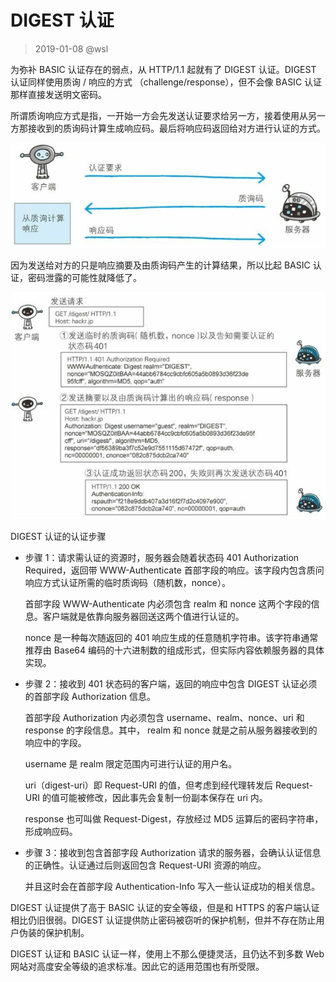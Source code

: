 # DIGEST 认证

> 2019-01-08 @wsl

为弥补 BASIC 认证存在的弱点，从 HTTP/1.1 起就有了 DIGEST 认证。DIGEST 认证同样使用质询 / 响应的方式
（challenge/response），但不会像 BASIC 认证那样直接发送明文密码。

所谓质询响应方式是指，一开始一方会先发送认证要求给另一方，接着使用从另一方那接收到的质询码计算生成响应码。最后将响应码返回给对方进行认证的方式。

![digest](./images/digest1.png)

因为发送给对方的只是响应摘要及由质询码产生的计算结果，所以比起 BASIC 认证，密码泄露的可能性就降低了。

![DIGEST 认证概要](./images/digest2.png)

DIGEST 认证的认证步骤 

- 步骤 1：请求需认证的资源时，服务器会随着状态码 401 Authorization Required，返回带 WWW-Authenticate 首部字段的响应。该字段内包含质问响应方式认证所需的临时质询码（随机数，nonce）。

  首部字段 WWW-Authenticate 内必须包含 realm 和 nonce 这两个字段的信息。客户端就是依靠向服务器回送这两个值进行认证的。

  nonce 是一种每次随返回的 401 响应生成的任意随机字符串。该字符串通常推荐由 Base64 编码的十六进制数的组成形式，但实际内容依赖服务器的具体实现。

- 步骤 2：接收到 401 状态码的客户端，返回的响应中包含 DIGEST 认证必须的首部字段 Authorization 信息。

  首部字段 Authorization 内必须包含 username、realm、nonce、uri 和 response 的字段信息。其中， realm 和 nonce 就是之前从服务器接收到的响应中的字段。

  username 是 realm 限定范围内可进行认证的用户名。

  uri（digest-uri）即 Request-URI 的值，但考虑到经代理转发后 Request-URI 的值可能被修改，因此事先会复制一份副本保存在 uri 内。

  response 也可叫做 Request-Digest，存放经过 MD5 运算后的密码字符串，形成响应码。

- 步骤 3：接收到包含首部字段 Authorization 请求的服务器，会确认认证信息的正确性。认证通过后则返回包含 Request-URI 资源的响应。

  并且这时会在首部字段 Authentication-Info 写入一些认证成功的相关信息。

DIGEST 认证提供了高于 BASIC 认证的安全等级，但是和 HTTPS 的客户端认证相比仍旧很弱。DIGEST 认证提供防止密码被窃听的保护机制，但并不存在防止用户伪装的保护机制。

DIGEST 认证和 BASIC 认证一样，使用上不那么便捷灵活，且仍达不到多数 Web 网站对高度安全等级的追求标准。因此它的适用范围也有所受限。

